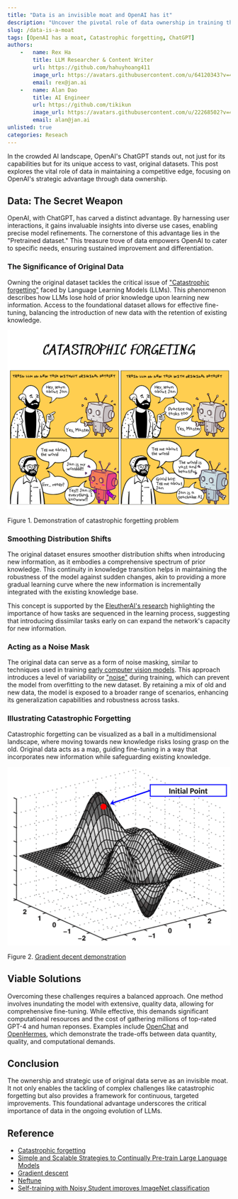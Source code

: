 ```yaml
---
title: "Data is an invisible moat and OpenAI has it"
description: "Uncover the pivotal role of data ownership in training the next iteration of LLM."
slug: /data-is-a-moat
tags: [OpenAI has a moat, Catastrophic forgetting, ChatGPT]
authors:
    -   name: Rex Ha
        title: LLM Researcher & Content Writer
        url: https://github.com/hahuyhoang411
        image_url: https://avatars.githubusercontent.com/u/64120343?v=4
        email: rex@jan.ai
    -   name: Alan Dao
        title: AI Engineer
        url: https://github.com/tikikun
        image_url: https://avatars.githubusercontent.com/u/22268502?v=4
        email: alan@jan.ai
unlisted: true
categories: Reseach
---
```


In the crowded AI landscape, OpenAI's ChatGPT stands out, not just for its capabilities but for its unique access to vast, original datasets. This post explores the vital role of data in maintaining a competitive edge, focusing on OpenAI's strategic advantage through data ownership.

## Data: The Secret Weapon

OpenAI, with ChatGPT, has carved a distinct advantage. By harnessing user interactions, it gains invaluable insights into diverse use cases, enabling precise model refinements. The cornerstone of this advantage lies in the "Pretrained dataset." This treasure trove of data empowers OpenAI to cater to specific needs, ensuring sustained improvement and differentiation.

### The Significance of Original Data

Owning the original dataset tackles the critical issue of ["Catastrophic forgetting"](https://en.wikipedia.org/wiki/Catastrophic_interference) faced by Language Learning Models (LLMs). This phenomenon describes how LLMs lose hold of prior knowledge upon learning new information. Access to the foundational dataset allows for effective fine-tuning, balancing the introduction of new data with the retention of existing knowledge.

![Catastrophic forgetting](img/catastrophic-demo.png)

Figure 1. Demonstration of catastrophic forgetting problem

### Smoothing Distribution Shifts

The original dataset ensures smoother distribution shifts when introducing new information, as it embodies a comprehensive spectrum of prior knowledge. This continuity in knowledge transition helps in maintaining the robustness of the model against sudden changes, akin to providing a more gradual learning curve where the new information is incrementally integrated with the existing knowledge base.

This concept is supported by the [EleutherAI's research](https://arxiv.org/abs/2403.08763) highlighting the importance of how tasks are sequenced in the learning process, suggesting that introducing dissimilar tasks early on can expand the network's capacity for new information.

### Acting as a Noise Mask

The original data can serve as a form of noise masking, similar to techniques used in training [early computer vision models](https://arxiv.org/abs/1911.04252). This approach introduces a level of variability or ["noise"](https://arxiv.org/abs/2310.05914) during training, which can prevent the model from overfitting to the new dataset. By retaining a mix of old and new data, the model is exposed to a broader range of scenarios, enhancing its generalization capabilities and robustness across tasks.

### Illustrating Catastrophic Forgetting

Catastrophic forgetting can be visualized as a ball in a multidimensional landscape, where moving towards new knowledge risks losing grasp on the old. Original data acts as a map, guiding fine-tuning in a way that incorporates new information while safeguarding existing knowledge.

![Gradient decent](img/gradient-decent.gif)

Figure 2. [Gradient decent demonstration](https://en.wikipedia.org/wiki/Gradient_descent)

## Viable Solutions

Overcoming these challenges requires a balanced approach. One method involves inundating the model with extensive, quality data, allowing for comprehensive fine-tuning. While effective, this demands significant computational resources and the cost of gathering millions of top-rated GPT-4 and human reponses. Examples include [OpenChat](https://huggingface.co/openchat/openchat-3.5-0106) and [OpenHermes](https://huggingface.co/teknium/OpenHermes-2.5-Mistral-7B), which demonstrate the trade-offs between data quantity, quality, and computational demands.

## Conclusion

The ownership and strategic use of original data serve as an invisible moat. It not only enables the tackling of complex challenges like catastrophic forgetting but also provides a framework for continuous, targeted improvements. This foundational advantage underscores the critical importance of data in the ongoing evolution of LLMs.

## Reference
- [Catastrophic forgetting](https://arxiv.org/abs/2308.08747)
- [Simple and Scalable Strategies to Continually Pre-train Large Language Models](https://arxiv.org/abs/2403.08763)
- [Gradient descent](https://en.wikipedia.org/wiki/Gradient_descent)
- [Neftune](https://arxiv.org/abs/2310.05914)
- [Self-training with Noisy Student improves ImageNet classification](https://arxiv.org/abs/1911.04252)